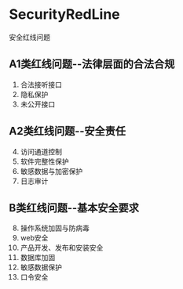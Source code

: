 # SecurityRedLine
安全红线问题

## A1类红线问题--法律层面的合法合规
1. 合法接听接口
2. 隐私保护
3. 未公开接口
## A2类红线问题--安全责任
4. 访问通道控制
5. 软件完整性保护
6. 敏感数据与加密保护
7. 日志审计
## B类红线问题--基本安全要求
8. 操作系统加固与防病毒<br>
9. web安全
10. 产品开发、发布和安装安全
11. 数据库加固
12. 敏感数据保护
13. 口令安全
